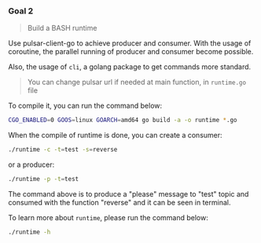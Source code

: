 ### Goal 2

> Build a BASH runtime

Use pulsar-client-go to achieve producer and consumer. With the usage of coroutine, the parallel running of producer and consumer become possible.

Also, the usage of `cli`, a golang package to get commands more standard. 

> You can change pulsar url if needed at main function, in `runtime.go` file

To compile it, you can run the command below:

```bash
CGO_ENABLED=0 GOOS=linux GOARCH=amd64 go build -a -o runtime *.go
```

When the compile of runtime is done, you can create a consumer:

```bash
./runtime -c -t=test -s=reverse
```

or a producer:

```bash
./runtime -p -t=test
```

The command above is to produce a "please" message to "test" topic and consumed with the function "reverse" and it can be seen in terminal. 

To learn more about `runtime`, please run the command below:

```bash
./runtime -h
```